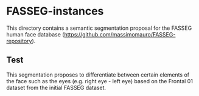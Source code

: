 # FASSEG-instances
This directory contains a semantic segmentation proposal for the FASSEG human face database (https://github.com/massimomauro/FASSEG-repository).

## Test

This segmentation proposes to differentiate between certain elements of the face such as the eyes (e.g. right eye - left eye) based on the Frontal 01 dataset from the initial FASSEG dataset.
